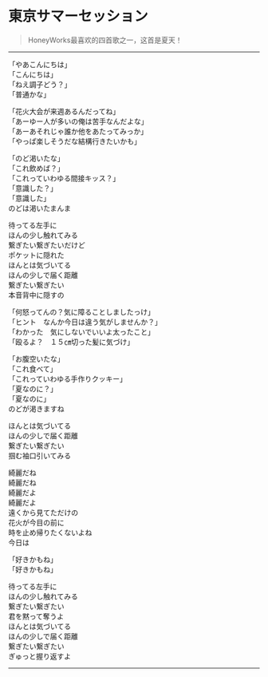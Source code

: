 # 東京サマーセッション

> HoneyWorks最喜欢的四首歌之一，这首是夏天！

---

<div class='lyrics'>

<p>
「やあこんにちは」</br>
「こんにちは」</br>
「ねえ調子どう？」</br>
「普通かな」</br>
</p>

<p>
「花火大会が来週あるんだってね」</br>
「あーゆー人が多いの俺は苦手なんだよな」</br>
「あーあそれじゃ誰か他をあたってみっか」</br>
「やっぱ楽しそうだな結構行きたいかも」</br>
</p>

<p>
「のど渇いたな」</br>
「これ飲めば？」</br>
「これっていわゆる間接キッス？」</br>
「意識した？」</br>
「意識した」</br>
のどは渇いたまんま</br>
</p>

<p>
待ってる左手に</br>
ほんの少し触れてみる</br>
繋ぎたい繋ぎたいだけど</br>
ポケットに隠れた</br>
ほんとは気づいてる</br>
ほんの少しで届く距離</br>
繋ぎたい繋ぎたい</br>
本音背中に隠すの</br>
</p>

<p>
「何怒ってんの？気に障ることしましたっけ」</br>
「ヒント　なんか今日は違う気がしませんか？」</br>
「わかった　気にしないでいいよ太ったこと」</br>
「殴るよ？　１５㎝切った髪に気づけ」</br>
</p>

<p>
「お腹空いたな」</br>
「これ食べて」</br>
「これっていわゆる手作りクッキー」</br>
「夏なのに？」</br>
「夏なのに」</br>
のどが渇きますね</br>
</p>

<p>
ほんとは気づいてる</br>
ほんの少しで届く距離</br>
繋ぎたい繋ぎたい</br>
掴む袖口引いてみる</br>
</p>

<p>
綺麗だね</br>
綺麗だね</br>
綺麗だよ</br>
綺麗だよ</br>
遠くから見てただけの</br>
花火が今目の前に</br>
時を止め帰りたくないよね</br>
今日は</br>
</p>

<p>
「好きかもね」</br>
「好きかもね」</br>
</p>

<p>
待ってる左手に</br>
ほんの少し触れてみる</br>
繋ぎたい繋ぎたい</br>
君を黙って奪うよ</br>
ほんとは気づいてる</br>
ほんの少しで届く距離</br>
繋ぎたい繋ぎたい</br>
ぎゅっと握り返すよ</br>
</p>

</div>

---